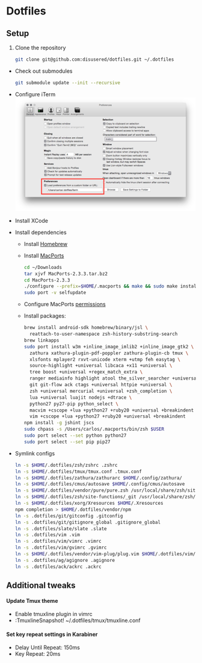 # Dotfiles

## Setup

1. Clone the repository
    ```bash
    git clone git@github.com:disusered/dotfiles.git ~/.dotfiles
    ```

- Check out submodules
    ```bash
    git submodule update --init --recursive
    ```

- Configure iTerm
  ![iTerm2 Configuration](https://raw.githubusercontent.com/disusered/dotfiles/docs/images/iterm.png "iTerm2 Configuration")

- Install XCode

- Install dependencies
  - Install [Homebrew](http://brew.sh/)

  - Install [MacPorts](https://www.macports.org/install.php#source)
    ```bash
    cd ~/Downloads
    tar xjvf MacPorts-2.3.3.tar.bz2
    cd MacPorts-2.3.3
    ./configure --prefix=$HOME/.macports && make && sudo make install
    sudo port -v selfupdate
    ```

  - Configure MacPorts [permissions](http://superuser.com/a/570146/34947)

  - Install packages:
      ```bash
      brew install android-sdk homebrew/binary/jsl \
        reattach-to-user-namespace zsh-history-substring-search
      brew linkapps
      sudo port install w3m +inline_image_imlib2 +inline_image_gtk2 \
        zathura xathura-plugin-pdf-poppler zathura-plugin-cb tmux \
        xlsfonts mplayer2 rxvt-unicode xterm +utmp feh easytag \
        source-highlight +universal libcaca +x11 +universal \
        tree boost +universal +regex_match_extra \
        ranger mediainfo highlight atool the_silver_searcher +universal \
        git git-flow ack ctags +universal httpie +universal \
        zsh +universal mercurial +universal +zsh_completion \
        lua +universal luajit nodejs +dtrace \
        python27 py27-pip python_select \
        macvim +cscope +lua +python27 +ruby20 +universal +breakindent \
        vim +cscope +lua +python27 +ruby20 +universal +breakindent
      npm install -g jshint jscs
      sudo chpass -s /Users/carlos/.macports/bin/zsh $USER
      sudo port select --set python python27
      sudo port select --set pip pip27
      ```

- Symlink configs
    ```bash
    ln -s $HOME/.dotfiles/zsh/zshrc .zshrc
    ln -s $HOME/.dotfiles/tmux/tmux.conf .tmux.conf
    ln -s $HOME/.dotfiles/zathura/zathurarc $HOME/.config/zathura/
    ln -s $HOME/.dotfiles/cmus/autosave $HOME/.config/cmus/autosave
    ln -s $HOME/.dotfiles/vendor/pure/pure.zsh /usr/local/share/zsh/site-functions/prompt_pure_setup
    ln -s $HOME/.dotfiles/zsh/site-functions/_git /usr/local/share/zsh/site-functions/
    ln -s $HOME/.dotfiles/xorg/Xresources $HOME/.Xresources
    npm completion > $HOME/.dotfiles/vendor/npm
    ln -s .dotfiles/git/gitconfig .gitconfig
    ln -s .dotfiles/git/gitignore_global .gitignore_global
    ln -s .dotfiles/slate/slate .slate
    ln -s .dotfiles/vim .vim
    ln -s .dotfiles/vim/vimrc .vimrc
    ln -s .dotfiles/vim/gvimrc .gvimrc
    ln -s $HOME/.dotfiles/vendor/vim-plug/plug.vim $HOME/.dotfiles/vim/autoload/plug.vim
    ln -s .dotfiles/ag/agignore .agignore
    ln -s .dotfiles/ack/ackrc .ackrc
    ```

## Additional tweaks

#### Update Tmux theme
- Enable tmuxline plugin in vimrc
- :TmuxlineSnapshot! ~/.dotfiles/tmux/tmuxline.conf

#### Set key repeat settings in Karabiner
- Delay Until Repeat: 150ms
- Key Repeat: 20ms
